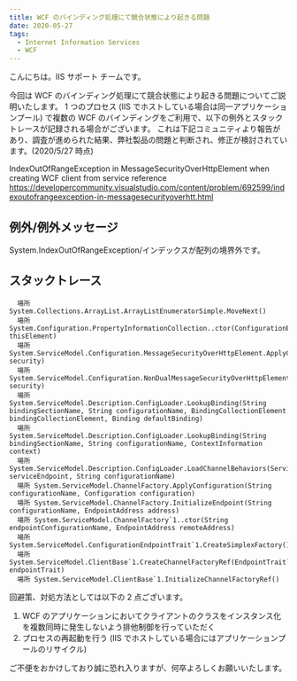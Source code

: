 ```yaml
---
title: WCF のバインディング処理にて競合状態により起きる問題
date: 2020-05-27
tags: 
  - Internet Information Services
  - WCF
---
```


こんにちは。IIS サポート チームです。

今回は WCF のバインディング処理にて競合状態により起きる問題についてご説明いたします。
1 つのプロセス (IIS でホストしている場合は同一アプリケーションプール) で複数の WCF のバインディングをご利用で、以下の例外とスタックトレースが記録される場合がございます。
これは下記コミュニティより報告があり、調査が進められた結果、弊社製品の問題と判断され、修正が検討されています。(2020/5/27 時点)

IndexOutOfRangeException in MessageSecurityOverHttpElement when creating WCF client from service reference
https://developercommunity.visualstudio.com/content/problem/692599/indexoutofrangeexception-in-messagesecurityoverhtt.html

## 例外/例外メッセージ
System.IndexOutOfRangeException/インデックスが配列の境界外です。


## スタックトレース
```
  場所 System.Collections.ArrayList.ArrayListEnumeratorSimple.MoveNext()
  場所 System.Configuration.PropertyInformationCollection..ctor(ConfigurationElement thisElement)
  場所 System.ServiceModel.Configuration.MessageSecurityOverHttpElement.ApplyConfiguration(MessageSecurityOverHttp security)
  場所 System.ServiceModel.Configuration.NonDualMessageSecurityOverHttpElement.ApplyConfiguration(NonDualMessageSecurityOverHttp security)
  場所 System.ServiceModel.Description.ConfigLoader.LookupBinding(String bindingSectionName, String configurationName, BindingCollectionElement bindingCollectionElement, Binding defaultBinding)
  場所 System.ServiceModel.Description.ConfigLoader.LookupBinding(String bindingSectionName, String configurationName, ContextInformation context)
  場所 System.ServiceModel.Description.ConfigLoader.LoadChannelBehaviors(ServiceEndpoint serviceEndpoint, String configurationName)
  場所 System.ServiceModel.ChannelFactory.ApplyConfiguration(String configurationName, Configuration configuration)
  場所 System.ServiceModel.ChannelFactory.InitializeEndpoint(String configurationName, EndpointAddress address)
  場所 System.ServiceModel.ChannelFactory`1..ctor(String endpointConfigurationName, EndpointAddress remoteAddress)
  場所 System.ServiceModel.ConfigurationEndpointTrait`1.CreateSimplexFactory()
  場所 System.ServiceModel.ClientBase`1.CreateChannelFactoryRef(EndpointTrait`1 endpointTrait)
  場所 System.ServiceModel.ClientBase`1.InitializeChannelFactoryRef()
```

回避策、対処方法としては以下の 2 点ございます。
1. WCF のアプリケーションにおいてクライアントのクラスをインスタンス化を複数同時に発生しないよう排他制御を行っていただく
2. プロセスの再起動を行う (IIS でホストしている場合にはアプリケーションプールのリサイクル) 

ご不便をおかけしており誠に恐れ入りますが、何卒よろしくお願いいたします。

